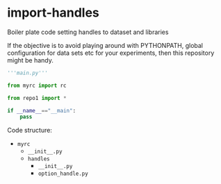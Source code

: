 # import-handles
Boiler plate code setting handles to dataset and libraries

If the objective is to avoid playing around with PYTHONPATH, global configuration for data sets etc for your experiments, then this repository might be handy.

```python
'''main.py'''

from myrc import rc

from repo1 import *

if __name__=="__main":
    pass
```

Code structure:

* `myrc`
    * `__init__.py`
    * `handles`
        * `__init__.py`
        * `option_handle.py`

    
